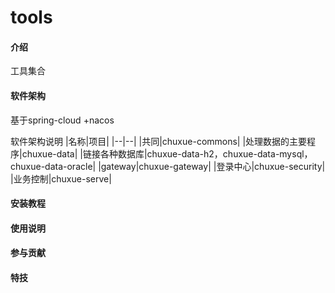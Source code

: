# tools

#### 介绍
工具集合

#### 软件架构
基于spring-cloud +nacos


软件架构说明
|名称|项目|
|--|--|
|共同|chuxue-commons|
|处理数据的主要程序|chuxue-data|
|链接各种数据库|chuxue-data-h2，chuxue-data-mysql，chuxue-data-oracle|
|gateway|chuxue-gateway|
|登录中心|chuxue-security|
|业务控制|chuxue-serve|








#### 安装教程


#### 使用说明


#### 参与贡献



#### 特技


